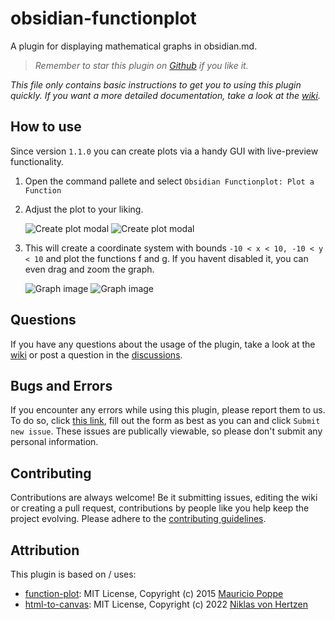 # obsidian-functionplot

A plugin for displaying mathematical graphs in obsidian.md.

> *Remember to star this plugin on [Github](https://github.com/leonhma/obsidian-functionplot) if you like it.*

*This file only contains basic instructions to get you to using this plugin quickly. If you want a more detailed documentation, take a look at the [wiki](https://github.com/leonhma/obsidian-functionplot/wiki).*

## How to use

Since version `1.1.0` you can create plots via a handy GUI with live-preview functionality.

1. Open the command pallete and select `Obsidian Functionplot: Plot a Function`

2. Adjust the plot to your liking.

    ![Create plot modal](./images/create-modal/light.png#gh-light-mode-only)
    ![Create plot modal](./images/create-modal//dark.png#gh-dark-mode-only)

3. This will create a coordinate system with bounds `-10 < x < 10, -10 < y < 10` and plot the functions f and g. If you havent disabled it, you can even drag and zoom the graph.

    ![Graph image](./images/plot/light.png#gh-light-mode-only)
    ![Graph image](./images/plot/dark.png#gh-dark-mode-only)

## Questions

If you have any questions about the usage of the plugin, take a look at the [wiki](https://github.com/leonhma/obsidian-functionplot/wiki) or post a question in the [discussions](https://github.com/leonhma/obsidian-functionplot/discussions).

## Bugs and Errors

If you encounter any errors while using this plugin, please report them to us. To do so, click [this link](https://github.com/leonhma/obsidian-functionplot/issues/new?assignees=leonhma&labels=bug&template=BUG_REPORT.yml), fill out the form as best as you can and click `Submit new issue`. These issues are publically viewable, so please don't submit any personal information.

## Contributing

Contributions are always welcome! Be it submitting issues, editing the wiki or creating a pull request, contributions by people like you help keep the project evolving. Please adhere to the [contributing guidelines](CONTRIBUTING.md).

## Attribution

This plugin is based on / uses:

- [function-plot](https://github.com/mauriciopoppe/function-plot): MIT License, Copyright (c) 2015 [Mauricio Poppe](https://github.com/mauriciopoppe)
- [html-to-canvas](https://html2canvas.hertzen.com): MIT License, Copyright (c) 2022 [Niklas von Hertzen](https://hertzen.com)
